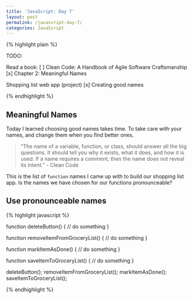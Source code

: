 ```yaml
---
title: 'JavaScript: Day 7'
layout: post
permalink: /javascript-day-7/
categories: JavaScript
---
```


{% highlight plain %}

TODO:

Read a book:
[ ] Clean Code: A Handbook of Agile Software Craftsmanship
[x] Chapter 2: Meaningful Names

Shopping list web app (project)
[x] Creating good names

{% endhighlight %}

<!-- more -->

## Meaningful Names

Today I learned choosing good names takes time. To take care with your names, and change them when you find better ones.

> “The name of a variable, function, or class, should answer all the big questions. It should tell you why it exists, what it does, and how it is used. If a name requires a comment, then the name does not reveal its intent.” - Clean Code

This is the list of `function` names I came up with to build our shopping list app. Is the names we have chosen for our functions pronounceable?

## Use pronounceable names

{% highlight javascript %}

function deleteButton() {
  // do something
}

function removeItemFromGroceryList() {
  // do something 
}

function markItemAsDone() {
  // do something
}

function saveItemToGroceryList() {
  // do something
}

deleteButton();
removeItemFromGroceryList();
markItemAsDone();
saveItemToGroceryList();

{% endhighlight %}
